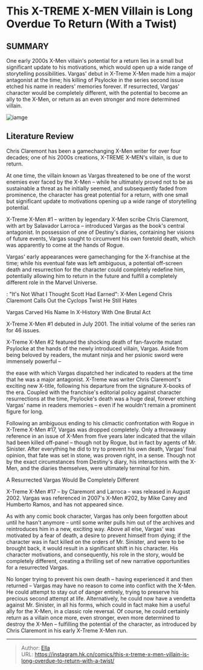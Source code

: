 # This X-TREME X-MEN Villain is Long Overdue To Return (With a Twist)


## SUMMARY 



  One early 2000s X-Men villain&#39;s potential for a return lies in a small but significant update to his motivations, which would open up a wide range of storytelling possibilities.   Vargas&#39; debut in X-Treme X-Men made him a major antagonist at the time; his killing of Psylocke in the series second issue etched his name in readers&#39; memories forever.   If resurrected, Vargas&#39; character would be completely different, with the potential to become an ally to the X-Men, or return as an even stronger and more determined villain.  

![iamge](https://static1.srcdn.com/wordpress/wp-content/uploads/2023/04/x-men-villains.jpg)

## Literature Review

Chris Claremont has been a gamechanging X-Men writer for over four decades; one of his 2000s creations, X-TREME X-MEN&#39;s villain, is due to return.




At one time, the villain known as Vargas threatened to be one of the worst enemies ever faced by the X-Men – while he ultimately proved not to be as sustainable a threat as he initially seemed, and subsequently faded from prominence, the character has great potential for a return, with one small but significant update to motivations opening up a wide range of storytelling potential.




X-Treme X-Men #1 – written by legendary X-Men scribe Chris Claremont, with art by Salavador Larroca – introduced Vargas as the book&#39;s central antagonist. In possession of one of Destiny&#39;s diaries, containing her visions of future events, Vargas sought to circumvent his own foretold death, which was apparently to come at the hands of Rogue.



          

Vargas&#39; early appearances were gamechanging for the X-franchise at the time; while his eventual fate was left ambiguous, a potential off-screen death and resurrection for the character could completely redefine him, potentially allowing him to return in the future and fulfill a completely different role in the Marvel Universe.

 : &#34;It&#39;s Not What I Thought Scott Had Earned&#34;: X-Men Legend Chris Claremont Calls Out the Cyclops Twist He Still Hates





 Vargas Carved His Name In X-History With One Brutal Act 
          



X-Treme X-Men #1 debuted in July 2001. The initial volume of the series ran for 46 issues.




X-Treme X-Men #2 featured the shocking death of fan-favorite mutant Psylocke at the hands of the newly introduced villain, Vargas. Aside from being beloved by readers, the mutant ninja and her psionic sword were immensely powerful –

the ease with which Vargas dispatched her indicated to readers at the time that he was a major antagonist. X-Treme was writer Chris Claremont&#39;s exciting new X-title, following his departure from the signature X-books of the era. Coupled with the franchise&#39;s editorial policy against character resurrections at the time, Psylocke&#39;s death was a huge deal, forever etching Vargas&#39; name in readers memories – even if he wouldn&#39;t remain a prominent figure for long.




Following an ambiguous ending to his climactic confrontation with Rogue in X-Treme X-Men #17, Vargas was dropped completely. Only a throwaway reference in an issue of X-Men from five years later indicated that the villain had been killed off-panel – though not by Rogue, but in fact by agents of Mr. Sinister. After everything he did to try to prevent his own death, Vargas&#39; final opinion, that fate was set in stone, was proven right, in a sense. Though not by the exact circumstances from Destiny&#39;s diary, his interactions with the X-Men, and the diaries themselves, were ultimately terminal for him.



 A Resurrected Vargas Would Be Completely Different 


          





X-Treme X-Men #17 – by Claremont and Larroca – was released in August 2002. Vargas was referenced in 2007&#39;s X-Men #202, by Mike Carey and Humberto Ramos, and has not appeared since.







As with any comic book character, Vargas has only been forgotten about until he hasn&#39;t anymore – until some writer pulls him out of the archives and reintroduces him in a new, exciting way. Above all else, Vargas&#39; was motivated by a fear of death, a desire to prevent himself from dying; if the character was in fact killed on the orders of Mr. Sinister, and were to be brought back, it would result in a significant shift in his character. His character motivations, and consequently, his role in the story, would be completely different, creating a thrilling set of new narrative opportunities for a resurrected Vargas.

No longer trying to prevent his own death – having experienced it and then returned – Vargas may have no reason to come into conflict with the X-Men. He could attempt to stay out of danger entirely, trying to preserve his precious second attempt at life. Alternatively, he could now have a vendetta against Mr. Sinister, in all his forms, which could in fact make him a useful ally for the X-Men, in a classic role reversal. Of course, he could certainly return as a villain once more, even stronger, even more determined to destroy the X-Men – fulfilling the potential of the character, as introduced by Chris Claremont in his early X-Treme X-Men run.






---

> Author: [Ella](https://instagram.hk.cn/)  
> URL: https://instagram.hk.cn/comics/this-x-treme-x-men-villain-is-long-overdue-to-return-with-a-twist/  

